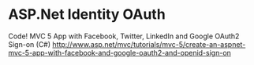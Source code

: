 ASP.Net Identity OAuth
======
Code! MVC 5 App with Facebook, Twitter, LinkedIn and Google OAuth2 Sign-on (C#)
http://www.asp.net/mvc/tutorials/mvc-5/create-an-aspnet-mvc-5-app-with-facebook-and-google-oauth2-and-openid-sign-on
